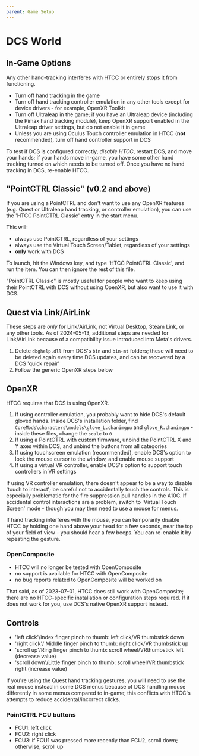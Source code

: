 ```yaml
---
parent: Game Setup
---
```


# DCS World

## In-Game Options

Any other hand-tracking interferes with HTCC or entirely stops it from functioning.

- Turn off hand tracking in the game
- Turn off hand tracking controller emulation in any other tools except for device drivers - for example, OpenXR Toolkit
- Turn off Ultraleap in the game; if you have an Ultraleap device (including the Pimax hand tracking module), keep OpenXR support enabled in the Ultraleap driver settings, but do not enable it in game
- Unless you are using Oculus Touch controller emulation in HTCC (**not** recommended), turn off hand controller support in DCS

To test if DCS is configured correctly, *disable HTCC*, restart DCS, and move your hands; if your hands move in-game, you have some other hand tracking turned on which needs to be turned off. Once you have no hand tracking in DCS, re-enable HTCC.

## "PointCTRL Classic" (v0.2 and above)

If you are using a PointCTRL and don't want to use any OpenXR features (e.g. Quest or Ultraleap hand tracking, or controller emulation), you can use the 'HTCC PointCTRL Classic' entry in the start menu.

This will:
- always use PointCTRL, regardless of your settings
- always use the Virtual Touch Screen/Tablet, regardless of your settings
- **only** work with DCS

To launch, hit the Windows key, and type 'HTCC PointCTRL Classic', and run the item. You can then ignore the rest of this file.

"PointCTRL Classic" is mostly useful for people who want to keep using their PointCTRL with DCS without using OpenXR, but also want to use it with DCS.

## Quest via Link/AirLink

These steps are *only* for Link/AirLink, not Virtual Desktop, Steam Link, or any other tools. As of 2024-05-13, additional steps are needed for Link/AirLink because of a compatibility issue introduced into Meta's drivers.

1. Delete `dbghelp.dll` from DCS's `bin` and `bin-mt` folders; these will need to be deleted again every time DCS updates, and can be recovered by a DCS 'quick repair'
2. Follow the generic OpenXR steps below

## OpenXR

HTCC requires that DCS is using OpenXR.

1. If using controller emulation, you probably want to hide DCS's default gloved hands. Inside DCS's installation folder, find `CoreMods\characters\models\glove_L.chanimgpu` and `glove_R.chanimgpu` - inside these files, change the `scale` to `0`
2. If using a PointCTRL with custom firmware, unbind the PointCTRL X and Y axes within DCS, and unbind the buttons from all categories
3. If using touchscreen emulation (recommended), enable DCS's option to lock the mouse cursor to the window, and enable mouse support
4. If using a virtual VR controller, enable DCS's option to support touch controllers in VR settings

If using VR controller emulation, there doesn't appear to be a way to disable 'touch to interact'; be careful not to accidentally touch the controls. This is especially problematic for the fire suppression pull handles in the A10C. If accidental control interactions are a problem, switch to 'Virtual Touch Screen' mode - though you may then need to use a mouse for menus.

If hand tracking interferes with the mouse, you can temporarily disable HTCC by holding one hand above your head for a few seconds, near the top of your field of view - you should hear a few beeps. You can re-enable it by repeating the gesture.

### OpenComposite

- HTCC will no longer be tested with OpenComposite
- no support is available for HTCC with OpenComposite
- no bug reports related to OpenComposite will be worked on

That said, as of 2023-07-01, HTCC does still work with OpenComposite; there are no HTCC-specific installation or configuration steps required. If it does not work for you, use DCS's native OpenXR support instead.

## Controls

- 'left click'/index finger pinch to thumb: left click/VR thumbstick down
- 'right click'/ Middle finger pinch to thumb: right click/VR thumbstick up
- 'scroll up'/Ring finger pinch to thumb: scroll wheel/VRthumbstick left (decrease value)
- 'scroll down'/Little finger pinch to thumb: scroll wheel/VR thumbstick right (increase value)

If you're using the Quest hand tracking gestures, you will need to use the real mouse instead in some DCS menus because of DCS handling mouse differently in some menus compared to in-game; this conflicts with HTCC's attempts to reduce accidental/incorrect clicks.

### PointCTRL FCU buttons

- FCU1: left click
- FCU2: right click
- FCU3: if FCU1 was pressed more recently than FCU2, scroll down; otherwise, scroll up
